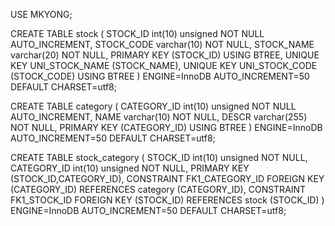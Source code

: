 USE MKYONG;

CREATE TABLE stock (
  STOCK_ID int(10) unsigned NOT NULL AUTO_INCREMENT,
  STOCK_CODE varchar(10) NOT NULL,
  STOCK_NAME varchar(20) NOT NULL,
  PRIMARY KEY (STOCK_ID) USING BTREE,
  UNIQUE KEY UNI_STOCK_NAME (STOCK_NAME),
  UNIQUE KEY UNI_STOCK_CODE (STOCK_CODE) USING BTREE
) ENGINE=InnoDB AUTO_INCREMENT=50 DEFAULT CHARSET=utf8;

CREATE TABLE category (
  CATEGORY_ID int(10) unsigned NOT NULL AUTO_INCREMENT,
  NAME varchar(10) NOT NULL,
  DESCR varchar(255) NOT NULL,
  PRIMARY KEY (CATEGORY_ID) USING BTREE
) ENGINE=InnoDB AUTO_INCREMENT=50 DEFAULT CHARSET=utf8;

CREATE TABLE  stock_category (
  STOCK_ID int(10) unsigned NOT NULL,
  CATEGORY_ID int(10) unsigned NOT NULL,
  PRIMARY KEY (STOCK_ID,CATEGORY_ID),
  CONSTRAINT FK1_CATEGORY_ID FOREIGN KEY (CATEGORY_ID) REFERENCES category (CATEGORY_ID),
  CONSTRAINT FK1_STOCK_ID FOREIGN KEY (STOCK_ID) REFERENCES stock (STOCK_ID)
) ENGINE=InnoDB AUTO_INCREMENT=50 DEFAULT CHARSET=utf8;
